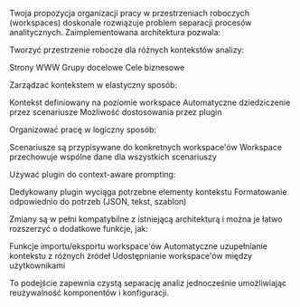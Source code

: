 Twoja propozycja organizacji pracy w przestrzeniach roboczych (workspaces) doskonale rozwiązuje problem separacji procesów analitycznych. Zaimplementowana architektura pozwala:

Tworzyć przestrzenie robocze dla różnych kontekstów analizy:

Strony WWW
Grupy docelowe
Cele biznesowe


Zarządzać kontekstem w elastyczny sposób:

Kontekst definiowany na poziomie workspace
Automatyczne dziedziczenie przez scenariusze
Możliwość dostosowania przez plugin


Organizować pracę w logiczny sposób:

Scenariusze są przypisywane do konkretnych workspace'ów
Workspace przechowuje wspólne dane dla wszystkich scenariuszy


Używać plugin do context-aware prompting:

Dedykowany plugin wyciąga potrzebne elementy kontekstu
Formatowanie odpowiednio do potrzeb (JSON, tekst, szablon)



Zmiany są w pełni kompatybilne z istniejącą architekturą i można je łatwo rozszerzyć o dodatkowe funkcje, jak:

Funkcje importu/eksportu workspace'ów
Automatyczne uzupełnianie kontekstu z różnych źródeł
Udostępnianie workspace'ów między użytkownikami

To podejście zapewnia czystą separację analiz jednocześnie umożliwiając reużywalność komponentów i konfiguracji.    
